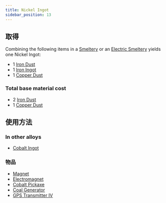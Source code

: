 ```yaml
---
title: Nickel Ingot
sidebar_position: 13
---
```


## 取得

Combining the following items in a [Smeltery](Smeltery) or an [Electric Smeltery](Electric-Smeltery) yields one Nickel Ingot:

* 1 [Iron Dust](Iron-Dust)
* 1 [Iron Ingot](Iron-Ingot)
* 1 [Copper Dust](Copper-Dust)

### Total base material cost

* 2 [Iron Dust](Iron-Dust)
* 1 [Copper Dust](Copper-Dust)

## 使用方法

### In other alloys

* [Cobalt Ingot](Cobalt-Ingot)

### 物品

* [Magnet](Magnet)
* [Electromagnet](Electromagnet)
* [Cobalt Pickaxe](Cobalt-Pickaxe)
* [Coal Generator](Coal-Generator)
* [GPS Transmitter IV](GPS-Transmitter)
